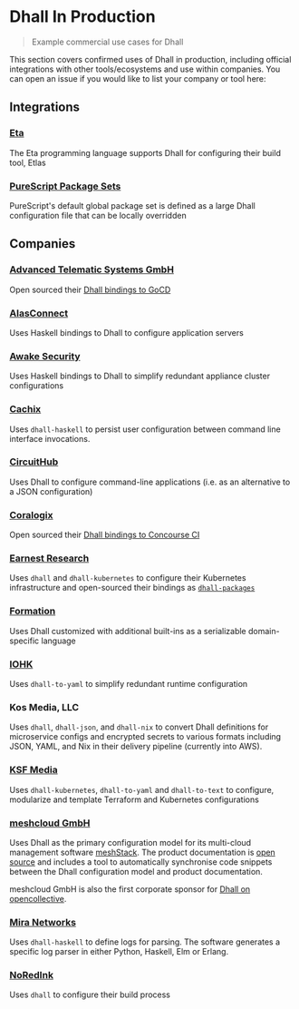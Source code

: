 # Dhall In Production

> Example commercial use cases for Dhall

This section covers confirmed uses of Dhall in production, including official integrations with other tools/ecosystems and use within companies.  You can open an issue if you would like to list your company or tool here:

## Integrations

### [Eta](https://eta-lang.org/)

The Eta programming language supports Dhall for configuring their build tool, Etlas

### [PureScript Package Sets](https://github.com/purescript/package-sets)

PureScript's default global package set is defined as a large Dhall configuration file that can be locally overridden

## Companies

### [Advanced Telematic Systems GmbH](https://www.atsgarage.com/)

Open sourced their [Dhall bindings to GoCD](https://github.com/advancedtelematic/gocd-dhall-example)

### [AlasConnect](http://alasconnect.com/)

Uses Haskell bindings to Dhall to configure application servers

### [Awake Security](https://awakesecurity.com/)

Uses Haskell bindings to Dhall to simplify redundant appliance cluster configurations

### [Cachix](https://github.com/cachix/cachix)

Uses `dhall-haskell` to persist user configuration between command line interface invocations.

### [CircuitHub](https://circuithub.com/)

Uses Dhall to configure command-line applications (i.e. as an alternative to a JSON configuration)

### [Coralogix](https://coralogix.com/)

Open sourced their [Dhall bindings to Concourse CI](https://github.com/coralogix/dhall-concourse)

### [Earnest Research](https://www.earnestresearch.com/)

Uses `dhall` and `dhall-kubernetes` to configure their Kubernetes infrastructure and
open-sourced their bindings as [`dhall-packages`](https://github.com/EarnestResearch/dhall-packages)

### [Formation](https://formation.ai/)

Uses Dhall customized with additional built-ins as a serializable domain-specific language

### [IOHK](https://iohk.io/)

Uses `dhall-to-yaml` to simplify redundant runtime configuration

### Kos Media, LLC

Uses `dhall`, `dhall-json`, and `dhall-nix` to convert Dhall definitions for microservice configs and encrypted secrets to various formats including JSON, YAML, and Nix in their delivery pipeline (currently into AWS).

### [KSF Media](https://github.com/KSF-Media)

Uses `dhall-kubernetes`, `dhall-to-yaml` and `dhall-to-text` to configure, modularize and template Terraform and Kubernetes configurations

### [meshcloud GmbH](https://www.meshcloud.io)

Uses Dhall as the primary configuration model for its multi-cloud management software [meshStack](https://docs.meshcloud.io/docs/meshstack.configuration.html). The product documentation is [open source](https://github.com/meshcloud/meshcloud-docs) and includes a tool to automatically synchronise code snippets between the Dhall configuration model and product documentation.

meshcloud GmbH is also the first corporate sponsor for [Dhall on opencollective](https://opencollective.com/dhall/).

### [Mira Networks](http://www.miranetworks.net)

Uses `dhall-haskell` to define logs for parsing. The software generates a specific log parser in either Python, Haskell, Elm or Erlang.

### [NoRedInk](https://t.co/FTLTeyzykY)

Uses `dhall` to configure their build process
